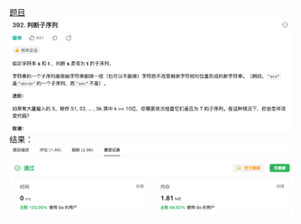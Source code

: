 [题目](https://leetcode.cn/problems/is-subsequence/description/?envType=study-plan-v2&envId=top-interview-150)
![pic](img.png)
结果：
![pic](result.png)